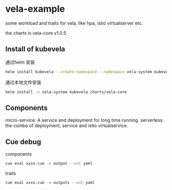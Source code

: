 # vela-example

some workload and traits for vela, like hpa, istio virtualserver etc.

the charts is vela-core v1.0.5

## Install of kubevela

通过helm 安装
```bash
helm install kubevela --create-namespace --namespace vela-system kubevela/vela-core --version 1.0.6
```

通过本地文件安装
```bash
helm install -n vela-system kubevela charts/vela-core
```

## Components

micro-service: A service and deployment for long time running.
serverless: the comba of deployment, service and istio virtualservice.

## Cue debug

components
```bash
cue eval xxxx.cue -e output --out yaml
```

traits
```bash
cue eval xxxx.cue -e outputs --out yaml
```